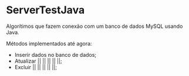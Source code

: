 # ServerTestJava

Algorítimos que fazem conexão com um banco de dados MySQL usando Java.

Métodos implementados até agora:

- Inserir dados no banco de dados;
- Atualizar || || || || ||;
- Excluir || || || || ||;
